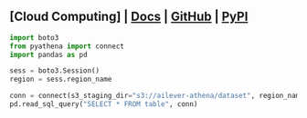 ## [Cloud Computing] | [Docs]() | [GitHub]() | [PyPI](https://pypi.org/project/pyathena/)

```python
import boto3
from pyathena import connect
import pandas as pd

sess = boto3.Session()
region = sess.region_name

conn = connect(s3_staging_dir="s3://ailever-athena/dataset", region_name=region)
pd.read_sql_query("SELECT * FROM table", conn)
```
